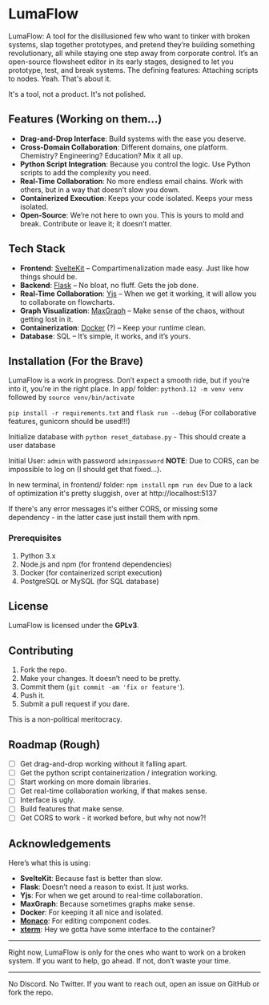 # LumaFlow
LumaFlow: A tool for the disillusioned few who want to tinker with broken systems, slap together prototypes, and pretend they’re building something revolutionary, all while staying one step away from corporate control.
It’s an open-source flowsheet editor in its early stages, designed to let you prototype, test, and break systems. The defining features: Attaching scripts to nodes. Yeah. That's about it. 

It's a tool, not a product. It's not polished. 

## Features (Working on them...)

- **Drag-and-Drop Interface**: Build systems with the ease you deserve. 
- **Cross-Domain Collaboration**: Different domains, one platform. Chemistry? Engineering? Education? Mix it all up.
- **Python Script Integration**: Because you control the logic. Use Python scripts to add the complexity you need. 
- **Real-Time Collaboration**: No more endless email chains. Work with others, but in a way that doesn’t slow you down. 
- **Containerized Execution**: Keeps your code isolated. Keeps your mess isolated. 
- **Open-Source**: We’re not here to own you. This is yours to mold and break. Contribute or leave it; it doesn’t matter.

## Tech Stack

- **Frontend**: [SvelteKit](https://kit.svelte.dev/) – Compartimenalization made easy. Just like how things should be.
- **Backend**: [Flask](https://flask.palletsprojects.com/en/2.0.x/) – No bloat, no fluff. Gets the job done.
- **Real-Time Collaboration**: [Yjs](https://yjs.dev/) – When we get it working, it will allow you to collaborate on flowcharts.
- **Graph Visualization**: [MaxGraph](https://maxgraph.org/) – Make sense of the chaos, without getting lost in it.
- **Containerization**: [Docker](https://www.docker.com/) (?) – Keep your runtime clean.
- **Database**: SQL – It’s simple, it works, and it’s yours.

## Installation (For the Brave)

LumaFlow is a work in progress. Don’t expect a smooth ride, but if you’re into it, you’re in the right place.
In app/ folder: 
``python3.12 -m venv venv`` followed by ``source venv/bin/activate``

``pip install -r requirements.txt`` and ``flask run --debug`` (For collaborative features, gunicorn should be used!!!)

Initialize database with ``python reset_database.py`` - This should create a user database

Initial User: ``admin`` with password ``adminpassword`` **NOTE**: Due to CORS, can be impossible to log on (I should get that fixed...). 

In new terminal, in frontend/ folder:
``npm install``
``npm run dev``
Due to a lack of optimization it's pretty sluggish, over at http://localhost:5137

If there's any error messages it's either CORS, or missing some dependency - in the latter case just install them with npm. 

### Prerequisites

1. Python 3.x
2. Node.js and npm (for frontend dependencies)
3. Docker (for containerized script execution)
4. PostgreSQL or MySQL (for SQL database)

## License

LumaFlow is licensed under the **GPLv3**.

## Contributing

1. Fork the repo.
2. Make your changes. It doesn’t need to be pretty.
3. Commit them (`git commit -am 'fix or feature'`).
4. Push it.
5. Submit a pull request if you dare.

This is a non-political meritocracy. 

## Roadmap (Rough)

- [ ] Get drag-and-drop working without it falling apart.
- [ ] Get the python script containerization / integration working.
- [ ] Start working on more domain libraries. 
- [ ] Get real-time collaboration working, if that makes sense. 
- [ ] Interface is ugly. 
- [ ] Build features that make sense.
- [ ] Get CORS to work - it worked before, but why not now?! 

## Acknowledgements

Here’s what this is using:

- **SvelteKit**: Because fast is better than slow.
- **Flask**: Doesn’t need a reason to exist. It just works.
- **Yjs**: For when we get around to real-time collaboration.
- **MaxGraph**: Because sometimes graphs make sense.
- **Docker**: For keeping it all nice and isolated.
- [**Monaco**](https://microsoft.github.io/monaco-editor/): For editing component codes.
- [**xterm**](https://www.npmjs.com/package/xterm): Hey we gotta have some interface to the container?

---

Right now, LumaFlow is only for the ones who want to work on a broken system. If you want to help, go ahead. If not, don’t waste your time.

---

No Discord. No Twitter. If you want to reach out, open an issue on GitHub or fork the repo. 
